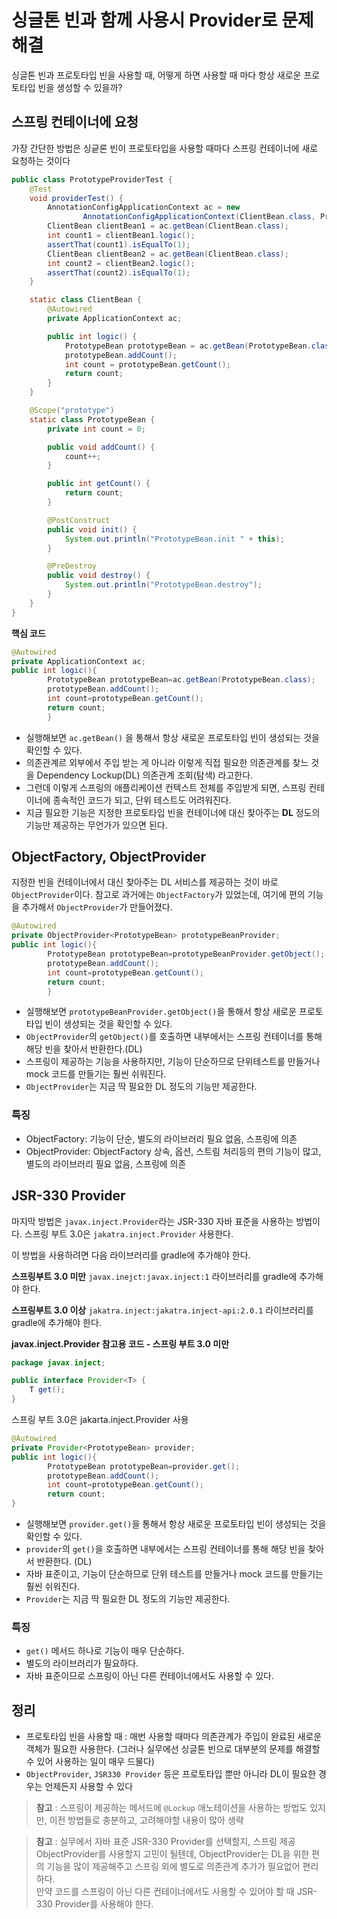 # 싱글톤 빈과 함께 사용시 Provider로 문제 해결

싱글톤 빈과 프로토타입 빈을 사용할 때, 어떻게 하면 사용할 때 마다 항상 새로운 프로토타입 빈을 생성할 수 있을까?

## 스프링 컨테이너에 요청

가장 간단한 방법은 싱긑론 빈이 프로토타입을 사용할 때마다 스프링 컨테이너에 새로 요청하는 것이다

```java
public class PrototypeProviderTest {
    @Test
    void providerTest() {
        AnnotationConfigApplicationContext ac = new
                AnnotationConfigApplicationContext(ClientBean.class, PrototypeBean.class);
        ClientBean clientBean1 = ac.getBean(ClientBean.class);
        int count1 = clientBean1.logic();
        assertThat(count1).isEqualTo(1);
        ClientBean clientBean2 = ac.getBean(ClientBean.class);
        int count2 = clientBean2.logic();
        assertThat(count2).isEqualTo(1);
    }

    static class ClientBean {
        @Autowired
        private ApplicationContext ac;

        public int logic() {
            PrototypeBean prototypeBean = ac.getBean(PrototypeBean.class);
            prototypeBean.addCount();
            int count = prototypeBean.getCount();
            return count;
        }
    }

    @Scope("prototype")
    static class PrototypeBean {
        private int count = 0;

        public void addCount() {
            count++;
        }

        public int getCount() {
            return count;
        }

        @PostConstruct
        public void init() {
            System.out.println("PrototypeBean.init " + this);
        }

        @PreDestroy
        public void destroy() {
            System.out.println("PrototypeBean.destroy");
        }
    }
}
```

**핵심 코드**

```java
@Autowired
private ApplicationContext ac;
public int logic(){
        PrototypeBean prototypeBean=ac.getBean(PrototypeBean.class);
        prototypeBean.addCount();
        int count=prototypeBean.getCount();
        return count;
        }
```

- 실행해보면 `ac.getBean()` 을 통해서 항상 새로운 프로토타입 빈이 생성되는 것을 확인할 수 있다.
- 의존관계르 외부에서 주입 받는 게 아니라 이렇게 직접 필요한 의존관계를 찾느 것을 Dependency Lockup(DL) 의존관계 조회(탐색) 라고한다.
- 그런데 이렇게 스프링의 애플리케이션 컨텍스트 전체를 주입받게 되면, 스프링 컨테이너에 종속적인 코드가 되고, 단위 테스트도 어려워진다.
- 지금 필요한 기능은 지정한 프로토타입 빈을 컨테이너에 대신 찾아주는 **DL** 정도의 기능만 제공하는 무언가가 있으면 된다.

## ObjectFactory, ObjectProvider

지정한 빈을 컨테이너에서 대신 찾아주는 DL 서비스를 제공하는 것이 바로 `ObjectProvider`이다. 참고로 과거에는 `ObjectFactory`가 있었는데, 여기에 편의 기능을
추가해서 `ObjectProvider`가 만들어졌다.

```java
@Autowired
private ObjectProvider<PrototypeBean> prototypeBeanProvider;
public int logic(){
        PrototypeBean prototypeBean=prototypeBeanProvider.getObject();
        prototypeBean.addCount();
        int count=prototypeBean.getCount();
        return count;
        }
```

- 실행해보면 `prototypeBeanProvider.getObject()`을 통해서 항상 새로운 프로토타입 빈이 생성되는 것을 확인할 수 있다.
- `ObjectProvider`의 `getObject()`를 호출하면 내부에서는 스프링 컨테이너를 통해 해당 빈을 찾아서 반환한다.(DL)
- 스프링이 제공하는 기능을 사용하지만, 기능이 단순하므로 단위테스트를 만들거나 mock 코드를 만들기는 훨씬 쉬워진다.
- `ObjectProvider`는 지금 딱 필요한 DL 정도의 기능만 제공한다.

### 특징

- ObjectFactory: 기능이 단순, 별도의 라이브러리 필요 없음, 스프링에 의존
- ObjectProvider: ObjectFactory 상속, 옵션, 스트림 처리등의 편의 기능이 많고, 별도의 라이브러리 필요 없음, 스프링에 의존

## JSR-330 Provider

마지막 방법은 `javax.inject.Provider`라는 JSR-330 자바 표준을 사용하는 방법이다.
스프링 부트 3.0은 `jakatra.inject.Provider` 사용한다.

이 방법을 사용하려면 다음 라이브러리를 gradle에 추가해야 한다.

**스프링부트 3.0 미만**
`javax.inejct:javax.inject:1` 라이브러리를 gradle에 추가해야 한다.

**스프링부트 3.0 이상**
`jakatra.inject:jakatra.inject-api:2.0.1` 라이브러리를 gradle에 추가해야 한다.

**javax.inject.Provider 참고용 코드 - 스프링 부트 3.0 미만**

```java
package javax.inject;

public interface Provider<T> {
    T get();
}
```

스프링 부트 3.0은 jakarta.inject.Provider 사용

```java
@Autowired
private Provider<PrototypeBean> provider;
public int logic(){
        PrototypeBean prototypeBean=provider.get();
        prototypeBean.addCount();
        int count=prototypeBean.getCount();
        return count;
}
```

- 실행해보면 `provider.get()`을 통해서 항상 새로운 프로토타입 빈이 생성되는 것을 확인할 수 있다.
- `provider`의 `get()`을 호출하면 내부에서는 스프링 컨테이너를 통해 해당 빈을 찾아서 반환한다. (DL)
- 자바 표준이고, 기능이 단순하므로 단위 테스트를 만들거나 mock 코드를 만들기는 훨씬 쉬워진다.
- `Provider`는 지금 딱 필요한 DL 정도의 기능만 제공한다.

### 특징
- `get()` 메서드 하나로 기능이 매우 단순하다.
- 별도의 라이브러리가 필요하다.
- 자바 표준이므로 스프링이 아닌 다른 컨테이너에서도 사용할 수 있다.

## 정리

- 프로토타입 빈을 사용할 때 : 매번 사용할 때마다 의존관계가 주입이 완료된 새로운 객체가 필요한 사용한다. (그러나 실무에선 싱글톤 빈으로 대부분의 문제를 해결할 수 있어 사용하는 일이 매우 드물다)
- `ObjectProvider`, `JSR330 Provider` 등은 프로토타입 뿐만 아니라 DL이 필요한 경우는 언제든지 사용할 수 있다

> **참고** : 스프링이 제공하는 메서드에 `@Lockup` 애노테이션을 사용하는 방법도 있지만, 이전 방법들로 충분하고, 고려해야할 내용이 많아 생략


> **참고** : 실무에서 자바 표준 JSR-330 Provider를 선택할지, 스프링 제공 ObjectProvider를 사용할지 고민이 될텐데, ObjectProvider는 DL을 위한 편의 기능을 많이 제공해주고 스프링 외에 별도로 의존관계 추가가 필요없어 편리하다.  
> 만약 코드를 스프링이 아닌 다른 컨테이너에서도 사용할 수 있어야 할 때 JSR-330 Provider를 사용해야 한다.
